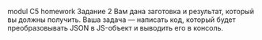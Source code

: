 modul C5 homework
 Задание 2
Вам дана заготовка и результат, который вы должны получить. Ваша задача — 
написать код, который будет преобразовывать JSON в JS-объект и выводить его
 в консоль.
